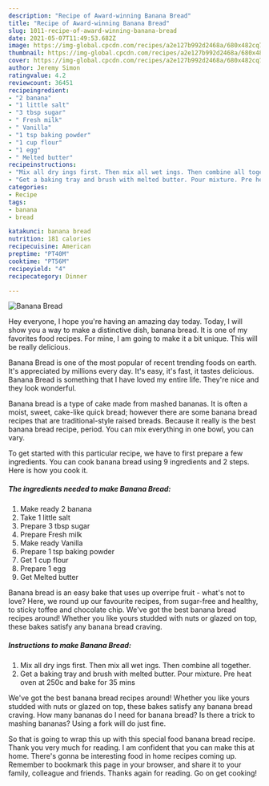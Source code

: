 ```yaml
---
description: "Recipe of Award-winning Banana Bread"
title: "Recipe of Award-winning Banana Bread"
slug: 1011-recipe-of-award-winning-banana-bread
date: 2021-05-07T11:49:53.682Z
image: https://img-global.cpcdn.com/recipes/a2e127b992d2468a/680x482cq70/banana-bread-recipe-main-photo.jpg
thumbnail: https://img-global.cpcdn.com/recipes/a2e127b992d2468a/680x482cq70/banana-bread-recipe-main-photo.jpg
cover: https://img-global.cpcdn.com/recipes/a2e127b992d2468a/680x482cq70/banana-bread-recipe-main-photo.jpg
author: Jeremy Simon
ratingvalue: 4.2
reviewcount: 36451
recipeingredient:
- "2 banana"
- "1 little salt"
- "3 tbsp sugar"
- " Fresh milk"
- " Vanilla"
- "1 tsp baking powder"
- "1 cup flour"
- "1 egg"
- " Melted butter"
recipeinstructions:
- "Mix all dry ings first. Then mix all wet ings. Then combine all together."
- "Get a baking tray and brush with melted butter. Pour mixture. Pre heat oven at 250c and bake for 35 mins"
categories:
- Recipe
tags:
- banana
- bread

katakunci: banana bread 
nutrition: 181 calories
recipecuisine: American
preptime: "PT40M"
cooktime: "PT56M"
recipeyield: "4"
recipecategory: Dinner

---
```



![Banana Bread](https://img-global.cpcdn.com/recipes/a2e127b992d2468a/680x482cq70/banana-bread-recipe-main-photo.jpg)

Hey everyone, I hope you're having an amazing day today. Today, I will show you a way to make a distinctive dish, banana bread. It is one of my favorites food recipes. For mine, I am going to make it a bit unique. This will be really delicious.

Banana Bread is one of the most popular of recent trending foods on earth. It's appreciated by millions every day. It's easy, it's fast, it tastes delicious. Banana Bread is something that I have loved my entire life. They're nice and they look wonderful.

Banana bread is a type of cake made from mashed bananas. It is often a moist, sweet, cake-like quick bread; however there are some banana bread recipes that are traditional-style raised breads. Because it really is the best banana bread recipe, period. You can mix everything in one bowl, you can vary.


To get started with this particular recipe, we have to first prepare a few ingredients. You can cook banana bread using 9 ingredients and 2 steps. Here is how you cook it.

<!--inarticleads1-->

##### The ingredients needed to make Banana Bread:

1. Make ready 2 banana
1. Take 1 little salt
1. Prepare 3 tbsp sugar
1. Prepare  Fresh milk
1. Make ready  Vanilla
1. Prepare 1 tsp baking powder
1. Get 1 cup flour
1. Prepare 1 egg
1. Get  Melted butter


Banana bread is an easy bake that uses up overripe fruit - what&#39;s not to love? Here, we round up our favourite recipes, from sugar-free and healthy, to sticky toffee and chocolate chip. We&#39;ve got the best banana bread recipes around! Whether you like yours studded with nuts or glazed on top, these bakes satisfy any banana bread craving. 

<!--inarticleads2-->

##### Instructions to make Banana Bread:

1. Mix all dry ings first. Then mix all wet ings. Then combine all together.
1. Get a baking tray and brush with melted butter. Pour mixture. Pre heat oven at 250c and bake for 35 mins


We&#39;ve got the best banana bread recipes around! Whether you like yours studded with nuts or glazed on top, these bakes satisfy any banana bread craving. How many bananas do I need for banana bread? Is there a trick to mashing bananas? Using a fork will do just fine. 

So that is going to wrap this up with this special food banana bread recipe. Thank you very much for reading. I am confident that you can make this at home. There's gonna be interesting food in home recipes coming up. Remember to bookmark this page in your browser, and share it to your family, colleague and friends. Thanks again for reading. Go on get cooking!
